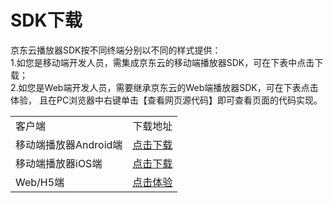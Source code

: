 # SDK下载

京东云播放器SDK按不同终端分别以不同的样式提供：   
1.如您是移动端开发人员，需集成京东云的移动端播放器SDK，可在下表中点击下载；   
2.如您是Web端开发人员，需要继承京东云的Web端播放器SDK，可在下表点击体验， 且在PC浏览器中右键单击【查看网页源代码】即可查看页面的代码实现。

<table>
<tr>
    <td>客户端</td>
    <td>下载地址</td>
</tr>
<tr>
    <td>移动端播放器Android端</td>
    <td><a href="https://zhanghao274.s3.cn-north-1.jdcloud-oss.com/android-sdk-v1.0.0-2019-11-19.zip">点击下载</a><br/> </td>
</tr>
<tr>
    <td>移动端播放器iOS端</td>
    <td><a href="https://zhanghao274.s3.cn-north-1.jdcloud-oss.com/iOS-sdk-v1.0.0-2019-11-19.zip">点击下载</a><br/> </td>
</tr>
<tr>
    <td>Web/H5端</td>
    <td><a href="https://j.jdcloud.com/video/player/index.html">点击体验</a><br/> </td>
</tr>                
</table>
